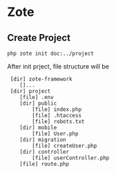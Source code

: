 # Zote
## Create Project
```
php zote init doc:../project
```
After init prject, file structure will be
```
 [dir] zote-framework
    []...
 [dir] project
    [file] .env
    [dir] public
        [file] index.php
        [file] .htaccess
        [file] robots.txt
    [dir] mobile
        [file] User.php
    [dir] migration
        [file] createUser.php
    [dir] controller
        [file] userController.php
    [file] route.php
```